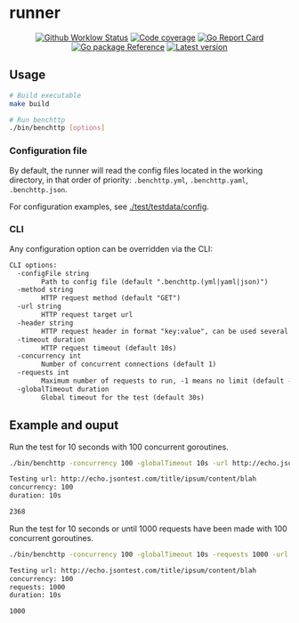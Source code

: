 # runner

<p align="center">
  <a href="https://github.com/benchttp/runner/actions/workflows/ci.yml?query=branch%3Amain">
    <img alt="Github Worklow Status" src="https://img.shields.io/github/workflow/status/benchttp/runner/Lint%20&%20Test%20&%20Build"></a>
  <a href="https://codecov.io/gh/benchttp/runner">
    <img alt="Code coverage" src="https://img.shields.io/codecov/c/gh/benchttp/runner?label=coverage"></a>
  <a href="https://goreportcard.com/report/github.com/benchttp/runner">
    <img alt="Go Report Card" src="https://goreportcard.com/badge/github.com/benchttp/runner" /></a>
  <br />
  <a href="https://pkg.go.dev/github.com/benchttp/runner#section-documentation">
    <img alt="Go package Reference" src="https://img.shields.io/badge/pkg-reference-informational?logo=go" /></a>
  <a href="https://github.com/benchttp/runner/releases">
    <img alt="Latest version" src="https://img.shields.io/github/v/tag/benchttp/runner?label=release"></a>
</p>

## Usage

```sh
# Build executable
make build

# Run benchttp
./bin/benchttp [options]
```

### Configuration file

By default, the runner will read the config files located in the working directory,
in that order of priority: `.benchttp.yml`, `.benchttp.yaml`, `.benchttp.json`.

For configuration examples, see [./test/testdata/config](./test/testdata/config).

### CLI

Any configuration option can be overridden via the CLI:

```txt
CLI options:
  -configFile string
        Path to config file (default ".benchttp.(yml|yaml|json)")
  -method string
        HTTP request method (default "GET")
  -url string
        HTTP request target url
  -header string
        HTTP request header in format "key:value", can be used several times to set several values
  -timeout duration
        HTTP request timeout (default 10s)
  -concurrency int
        Number of concurrent connections (default 1)
  -requests int
        Maximum number of requests to run, -1 means no limit (default -1)
  -globalTimeout duration
        Global timeout for the test (default 30s)
```

## Example and ouput

Run the test for 10 seconds with 100 concurrent goroutines.

```sh
./bin/benchttp -concurrency 100 -globalTimeout 10s -url http://echo.jsontest.com/title/ipsum/content/blah

Testing url: http://echo.jsontest.com/title/ipsum/content/blah
concurrency: 100
duration: 10s

2368
```

Run the test for 10 seconds or until 1000 requests have been made with 100 concurrent goroutines.

```sh
./bin/benchttp -concurrency 100 -globalTimeout 10s -requests 1000 -url http://echo.jsontest.com/title/ipsum/content/blah

Testing url: http://echo.jsontest.com/title/ipsum/content/blah
concurrency: 100
requests: 1000
duration: 10s

1000
```
